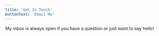 ```yaml
---
title: 'Get In Touch'
buttonText: 'Email Me'
---
```


My inbox is always open if you have a question or just want to say hello!
